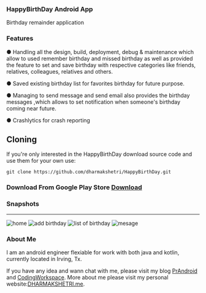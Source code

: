 ### HappyBirthDay Android App
Birthday remainder application

### Features
● Handling all the design, build, deployment, debug & maintenance which allow to used remember birthday and missed birthday as well as  provided the feature to  set and save birthday with respective categories like friends, relatives, colleagues, relatives and others.

● Saved existing birthday list for favorites birthday for future purpose.

● Managing to send message and send email also provides the birthday messages ,which allows to set  notification when someone's birthday coming near future.

● Crashlytics for crash reporting
## Cloning
If you're only interested in the HappyBirthDay download source code and use them for your own use:

    git clone https://github.com/dharmakshetri/HappyBirthDay.git



### Download From Google Play Store [Download](https://play.google.com/store/apps/details?id=co.happybirthday)

### Snapshots

---
![home](https://lh3.googleusercontent.com/lmAcQcE6wvM-B7tczNNeWlki7bRNwfAFCwEChPifIfsroLl6vRAQnM-hrjMwjNfHE9w=h310)
![add birthday](https://lh3.googleusercontent.com/ckK7j6Nk2BEg2bynMcB0YdVzCbr_-wTBHI7FmtzQ4Isu8qCon1MzupyfD76zrhySG9I=h310)
![list of birthday](https://lh3.googleusercontent.com/MfLwgOLatPvXwMzTo9xIDe0yREFwgF5j5hEP7SG-UcXn51HxeMy-uGkM03maQlrYGw=h310)
![mesage](https://lh3.googleusercontent.com/7dXoxZf67wjbXPmAhNUu1kryGhl_lg3GHcZxrT0FkZsb8N71qJDu0SoK8sjq3MvQqg=h310)

### About Me

I am an android engineer flexiable for work with both java and kotlin, currently located in Irving, Tx.

If you have any idea and wann chat with me, please visit my blog [PrAndroid](http://www.prandroid.com) and [CodingWorkspace](http://www.codingworkspace.com). More about me please visit my personal website:[DHARMAKSHETRI.me](http://dharmakshetri.me/).

